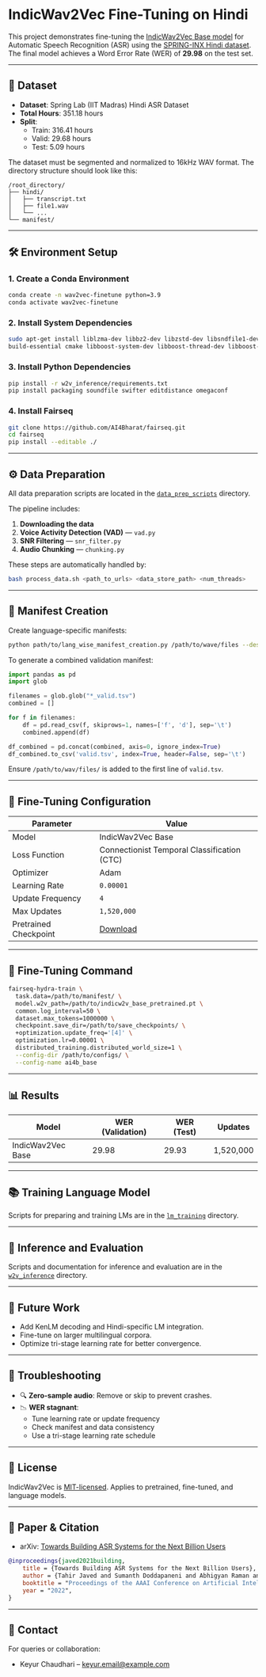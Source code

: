 # IndicWav2Vec Fine-Tuning on Hindi

This project demonstrates fine-tuning the [IndicWav2Vec Base model](https://github.com/AI4Bharat/IndicWav2Vec) for Automatic Speech Recognition (ASR) using the [SPRING-INX Hindi dataset](https://asr.iitm.ac.in/dataset). The final model achieves a Word Error Rate (WER) of **29.98** on the test set.

---

## 📁 Dataset

- **Dataset**: Spring Lab (IIT Madras) Hindi ASR Dataset  
- **Total Hours**: 351.18 hours  
- **Split**:
  - Train: 316.41 hours
  - Valid: 29.68 hours
  - Test: 5.09 hours

The dataset must be segmented and normalized to 16kHz WAV format. The directory structure should look like this:

```
/root_directory/
├── hindi/
│   ├── transcript.txt
│   ├── file1.wav
│   └── ...
└── manifest/
```

---

## 🛠️ Environment Setup

### 1. Create a Conda Environment

```bash
conda create -n wav2vec-finetune python=3.9
conda activate wav2vec-finetune
```

### 2. Install System Dependencies

```bash
sudo apt-get install liblzma-dev libbz2-dev libzstd-dev libsndfile1-dev libopenblas-dev libfftw3-dev libgflags-dev libgoogle-glog-dev \
build-essential cmake libboost-system-dev libboost-thread-dev libboost-program-options-dev libboost-test-dev libeigen3-dev ffmpeg
```

### 3. Install Python Dependencies

```bash
pip install -r w2v_inference/requirements.txt
pip install packaging soundfile swifter editdistance omegaconf
```

### 4. Install Fairseq

```bash
git clone https://github.com/AI4Bharat/fairseq.git
cd fairseq
pip install --editable ./
```

---

## ⚙️ Data Preparation

All data preparation scripts are located in the [`data_prep_scripts`](https://github.com/AI4Bharat/indic-wav2vec2/tree/main/data_prep_scripts) directory.

The pipeline includes:
1. **Downloading the data**
2. **Voice Activity Detection (VAD)** — `vad.py`
3. **SNR Filtering** — `snr_filter.py`
4. **Audio Chunking** — `chunking.py`

These steps are automatically handled by:

```bash
bash process_data.sh <path_to_urls> <data_store_path> <num_threads>
```

---

## 🧾 Manifest Creation

Create language-specific manifests:

```bash
python path/to/lang_wise_manifest_creation.py /path/to/wave/files --dest /manifest/path --ext wav --valid-percent 0.03
```

To generate a combined validation manifest:

```python
import pandas as pd
import glob

filenames = glob.glob("*_valid.tsv")
combined = []

for f in filenames:
    df = pd.read_csv(f, skiprows=1, names=['f', 'd'], sep='\t')
    combined.append(df)

df_combined = pd.concat(combined, axis=0, ignore_index=True)
df_combined.to_csv('valid.tsv', index=True, header=False, sep='\t')
```

Ensure `/path/to/wav/files/` is added to the first line of `valid.tsv`.

---

## 🧠 Fine-Tuning Configuration

| Parameter             | Value                                                   |
|-----------------------|---------------------------------------------------------|
| Model                 | IndicWav2Vec Base                                       |
| Loss Function         | Connectionist Temporal Classification (CTC)             |
| Optimizer             | Adam                                                    |
| Learning Rate         | `0.00001`                                               |
| Update Frequency      | `4`                                                     |
| Max Updates           | `1,520,000`                                             |
| Pretrained Checkpoint | [Download](https://indic-asr-public.objectstore.e2enetworks.net/aaai_ckpts/pretrained_models/indicw2v_base_pretrained.pt) |

---

## 🚀 Fine-Tuning Command

```bash
fairseq-hydra-train \
  task.data=/path/to/manifest/ \
  model.w2v_path=/path/to/indicw2v_base_pretrained.pt \
  common.log_interval=50 \
  dataset.max_tokens=1000000 \
  checkpoint.save_dir=/path/to/save_checkpoints/ \
  +optimization.update_freq='[4]' \
  optimization.lr=0.00001 \
  distributed_training.distributed_world_size=1 \
  --config-dir /path/to/configs/ \
  --config-name ai4b_base
```

---

## 📊 Results

| Model              | WER (Validation) | WER (Test) | Updates     |
|--------------------|------------------|------------|-------------|
| IndicWav2Vec Base  | 29.98            | 29.93      | 1,520,000   |

---

## 📚 Training Language Model

Scripts for preparing and training LMs are in the [`lm_training`](https://github.com/AI4Bharat/indic-wav2vec2/tree/main/lm_training) directory.

---

## 🧪 Inference and Evaluation

Scripts and documentation for inference and evaluation are in the [`w2v_inference`](https://github.com/AI4Bharat/indic-wav2vec2/tree/main/w2v_inference) directory.

---

## 🔭 Future Work

- Add KenLM decoding and Hindi-specific LM integration.
- Fine-tune on larger multilingual corpora.
- Optimize tri-stage learning rate for better convergence.

---

## 🧪 Troubleshooting

- 🔍 **Zero-sample audio**: Remove or skip to prevent crashes.
- 📉 **WER stagnant**:
  - Tune learning rate or update frequency
  - Check manifest and data consistency
  - Use a tri-stage learning rate schedule

---

## 📜 License

IndicWav2Vec is [MIT-licensed](https://choosealicense.com/licenses/mit/). Applies to pretrained, fine-tuned, and language models.

---

## 📖 Paper & Citation

- arXiv: [Towards Building ASR Systems for the Next Billion Users](https://arxiv.org/abs/2111.03945)

```bibtex
@inproceedings{javed2021building,
    title = {Towards Building ASR Systems for the Next Billion Users},
    author = {Tahir Javed and Sumanth Doddapaneni and Abhigyan Raman and Kaushal Santosh Bhogale and Gowtham Ramesh and Anoop Kunchukuttan and Pratyush Kumar and Mitesh M. Khapra},
    booktitle = "Proceedings of the AAAI Conference on Artificial Intelligence",
    year = "2022",
}
```

---

## 📧 Contact

For queries or collaboration:

- Keyur Chaudhari – [keyur.email@example.com](mailto:keyur.email@example.com)
